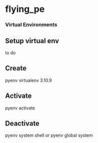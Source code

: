 # flying_pe



### Virtual Environments
## Setup virtual env
to do
## Create
pyenv virtualenv 3.10.9 <name of virtual env>
## Activate
pyenv activate <name of virtual env>
## Deactivate
pyenv system shell
or 
pyenv global system
